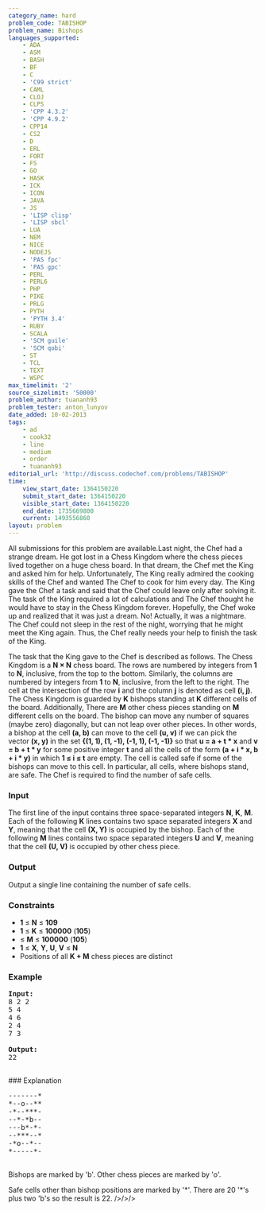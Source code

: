 ```yaml
---
category_name: hard
problem_code: TABISHOP
problem_name: Bishops
languages_supported:
    - ADA
    - ASM
    - BASH
    - BF
    - C
    - 'C99 strict'
    - CAML
    - CLOJ
    - CLPS
    - 'CPP 4.3.2'
    - 'CPP 4.9.2'
    - CPP14
    - CS2
    - D
    - ERL
    - FORT
    - FS
    - GO
    - HASK
    - ICK
    - ICON
    - JAVA
    - JS
    - 'LISP clisp'
    - 'LISP sbcl'
    - LUA
    - NEM
    - NICE
    - NODEJS
    - 'PAS fpc'
    - 'PAS gpc'
    - PERL
    - PERL6
    - PHP
    - PIKE
    - PRLG
    - PYTH
    - 'PYTH 3.4'
    - RUBY
    - SCALA
    - 'SCM guile'
    - 'SCM qobi'
    - ST
    - TCL
    - TEXT
    - WSPC
max_timelimit: '2'
source_sizelimit: '50000'
problem_author: tuananh93
problem_tester: anton_lunyov
date_added: 10-02-2013
tags:
    - ad
    - cook32
    - line
    - medium
    - order
    - tuananh93
editorial_url: 'http://discuss.codechef.com/problems/TABISHOP'
time:
    view_start_date: 1364150220
    submit_start_date: 1364150220
    visible_start_date: 1364150220
    end_date: 1735669800
    current: 1493556860
layout: problem
---
```

All submissions for this problem are available.Last night, the Chef had a strange dream. He got lost in a Chess Kingdom where the chess pieces lived together on a huge chess board. In that dream, the Chef met the King and asked him for help. Unfortunately, The King really admired the cooking skills of the Chef and wanted The Chef to cook for him every day. The King gave the Chef a task and said that the Chef could leave only after solving it. The task of the King required a lot of calculations and The Chef thought he would have to stay in the Chess Kingdom forever. Hopefully, the Chef woke up and realized that it was just a dream. No! Actually, it was a nightmare. The Chef could not sleep in the rest of the night, worrying that he might meet the King again. Thus, the Chef really needs your help to finish the task of the King.

The task that the King gave to the Chef is described as follows. The Chess Kingdom is a **N × N** chess board. The rows are numbered by integers from **1** to **N**, inclusive, from the top to the bottom. Similarly, the columns are numbered by integers from **1** to **N**, inclusive, from the left to the right. The cell at the intersection of the row **i** and the column **j** is denoted as cell **(i, j)**. The Chess Kingdom is guarded by **K** bishops standing at **K** different cells of the board. Additionally, There are **M** other chess pieces standing on **M** different cells on the board. The bishop can move any number of squares (maybe zero) diagonally, but can not leap over other pieces. In other words, a bishop at the cell **(a, b)** can move to the cell **(u, v)** if we can pick the vector **(x, y)** in the set **{(1, 1), (1, -1), (-1, 1), (-1, -1)}** so that **u = a + t \* x** and **v = b + t \* y** for some positive integer **t** and all the cells of the form **(a + i \* x, b + i \* y)** in which **1 ≤ i ≤ t** are empty. The cell is called safe if some of the bishops can move to this cell. In particular, all cells, where bishops stand, are safe. The Chef is required to find the number of safe cells.

### Input

The first line of the input contains three space-separated integers **N**, **K**, **M**. Each of the following **K** lines contains two space separated integers **X** and **Y**, meaning that the cell **(X, Y)** is occupied by the bishop. Each of the following **M** lines contains two space separated integers **U** and **V**, meaning that the cell **(U, V)** is occupied by other chess piece.

### Output

Output a single line containing the number of safe cells.

### Constraints

- **1** ≤ **N** ≤ **109**
- **1** ≤ **K** ≤ **100000** (**105**)
- ≤ **M** ≤ **100000** (**105**)
- **1** ≤ **X**, **Y**, **U**, **V** ≤ **N**
- Positions of all **K + M** chess pieces are distinct

### Example

<pre>
<b>Input:</b>
8 2 2
5 4
4 6
2 4
7 3

<b>Output:</b>
22

</pre>### Explanation
<pre>
-------*
*--o--**
-*--***-
--*-*b--
---b*-*-
--***--*
-*o--*--
*-----*-

</pre>Bishops are marked by 'b'. Other chess pieces are marked by 'o'.
 Safe cells other than bishop positions are marked by '\*'.
 There are 20 '\*'s plus two 'b's so the result is 22. />/>/>
